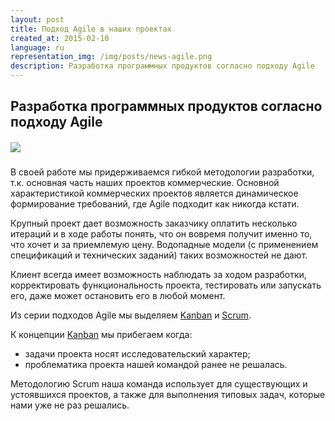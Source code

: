 ```yaml
---
layout: post
title: Подход Agile в наших проектах
created_at: 2015-02-10
language: ru
representation_img: /img/posts/news-agile.png
description: Разработка программных продуктов согласно подходу Agile
---
```


## Разработка программных продуктов согласно подходу Agile  

##### ![](/img/posts/agile.jpg)


В своей работе мы придерживаемся гибкой методологии разработки, т.к. основная часть наших проектов коммерческие. Основной характеристикой коммерческих проектов является динамическое формирование требований, где Agile подходит как никогда кстати.   
  
Крупный проект дает возможность заказчику оплатить несколько итераций и в ходе работы понять, что он вовремя получит именно то, что хочет и за приемлемую цену. Водопадные модели (с применением спецификаций и технических заданий) таких возможностей не дают.  

Клиент всегда имеет возможность наблюдать за ходом разработки, корректировать функциональность проекта, тестировать или запускать его, даже может остановить его в любой момент.  

Из серии подходов Agile мы выделяем [Kanban][kan] и [Scrum][scr].  

К концепции [Kanban][kan] мы прибегаем когда:  
   
*	задачи проекта носят исследовательский характер;  
*	проблематика проекта нашей командой ранее не решалась.  

Методологию Scrum наша команда использует для существующих и устоявшихся проектов, а также для выполнения типовых задач, которые нами уже не раз решались.  


[//]: #
   [scr]: <http://eigenmethod.ru/2015/03/05/scrum-post.ru.html>
   [kan]: <https://en.wikipedia.org/wiki/Kanban>
   [wtf]: <https://en.wikipedia.org/wiki/Waterfall_model>